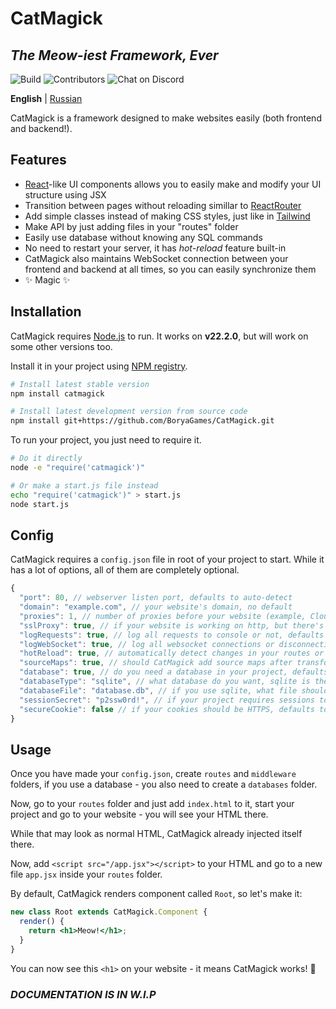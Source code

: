 # CatMagick
## *The Meow-iest Framework, Ever*

![Build](https://github.com/BoryaGames/CatMagick/actions/workflows/test.yml/badge.svg)
![Contributors](https://img.shields.io/github/contributors/BoryaGames/CatMagick)
![Chat on Discord](https://img.shields.io/discord/916772281747931198?logo=discord)

**English** | [Russian](./README.ru.md)

CatMagick is a framework designed to make websites easily (both frontend and backend!).

## Features

- [React](https://react.dev)-like UI components allows you to easily make and modify your UI structure using JSX
- Transition between pages without reloading simillar to [ReactRouter](https://reactrouter.com)
- Add simple classes instead of making CSS styles, just like in [Tailwind](https://tailwindcss.com)
- Make API by just adding files in your "routes" folder
- Easily use database without knowing any SQL commands
- No need to restart your server, it has *hot-reload* feature built-in
- CatMagick also maintains WebSocket connection between your frontend and backend at all times, so you can easily synchronize them
- ✨ Magic ✨

## Installation

CatMagick requires [Node.js](https://nodejs.org) to run.
It works on **v22.2.0**, but will work on some other versions too.

Install it in your project using [NPM registry](https://www.npmjs.com/package/catmagick).

```sh
# Install latest stable version
npm install catmagick

# Install latest development version from source code
npm install git+https://github.com/BoryaGames/CatMagick.git
```

To run your project, you just need to require it.

```sh
# Do it directly
node -e "require('catmagick')"

# Or make a start.js file instead
echo "require('catmagick')" > start.js
node start.js
```

## Config

CatMagick requires a `config.json` file in root of your project to start. While it has a lot of options, all of them are completely optional.

```javascript
{
  "port": 80, // webserver listen port, defaults to auto-detect
  "domain": "example.com", // your website's domain, no default
  "proxies": 1, // number of proxies before your website (example, CloudFlare), required to correctly detect ip's under proxies
  "sslProxy": true, // if your website is working on http, but there's some proxy (example, CloudFlare) adding a SSL in between, then set this option to true
  "logRequests": true, // log all requests to console or not, defaults to true
  "logWebSocket": true, // log all websocket connections or disconnections to console, defaults to true
  "hotReload": true, // automatically detect changes in your routes or database files and perform a partial reload, defaults to true
  "sourceMaps": true, // should CatMagick add source maps after transforming .jsx files to .js, defaults to true
  "database": true, // do you need a database in your project, defaults to false
  "databaseType": "sqlite", // what database do you want, sqlite is the most easy one for beginners to setup, defaults to sqlite, you must install your database's package for it to work
  "databaseFile": "database.db", // if you use sqlite, what file should it save to, defaults to database.db
  "sessionSecret": "p2ssw0rd!", // if your project requires sessions to authorize the user, make a secure password for encrypting them, no default
  "secureCookie": false // if your cookies should be HTTPS, defaults to true, you must disable it if you're using HTTP, or your sessions may not work
}
```

## Usage

Once you have made your `config.json`, create `routes` and `middleware` folders, if you use a database - you also need to create a `databases` folder.

Now, go to your `routes` folder and just add `index.html` to it, start your project and go to your website - you will see your HTML there.

While that may look as normal HTML, CatMagick already injected itself there.

Now, add `<script src="/app.jsx"></script>` to your HTML and go to a new file `app.jsx` inside your `routes` folder.

By default, CatMagick renders component called `Root`, so let's make it:

```jsx
new class Root extends CatMagick.Component {
  render() {
    return <h1>Meow!</h1>;
  }
}
```

You can now see this `<h1>` on your website - it means CatMagick works! :tada:

### *DOCUMENTATION IS IN W.I.P*
